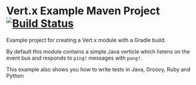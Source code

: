 # Vert.x Example Maven Project [![Build Status](https://travis-ci.org/larrytin/vertx-mod-elasticsearch.svg?branch=master)](https://travis-ci.org/larrytin/vertx-mod-elasticsearch)

Example project for creating a Vert.x module with a Gradle build.

By default this module contains a simple Java verticle which listens on the event bus and responds to `ping!`
messages with `pong!`.

This example also shows you how to write tests in Java, Groovy, Ruby and Python

